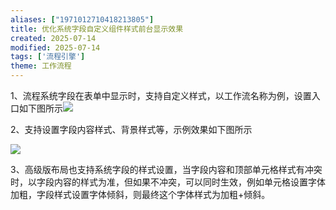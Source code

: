 ```yaml
---
aliases: ["1971012710418213805"]
title: 优化系统字段自定义组件样式前台显示效果
created: 2025-07-14
modified: 2025-07-14
tags: ['流程引擎']
theme: 工作流程
---
```


1、流程系统字段在表单中显示时，支持自定义样式，以工作流名称为例，设置入口如下图所示![](a48b42356e1de92c3bd9ea844c9ebc71.jpg)

2、支持设置字段内容样式、背景样式等，示例效果如下图所示

![](615eab6453843071d126dea8af177ba0.jpg)

3、高级版布局也支持系统字段的样式设置，当字段内容和顶部单元格样式有冲突时，以字段内容的样式为准，但如果不冲突，可以同时生效，例如单元格设置字体加粗，字段样式设置字体倾斜，则最终这个字体样式为加粗+倾斜。